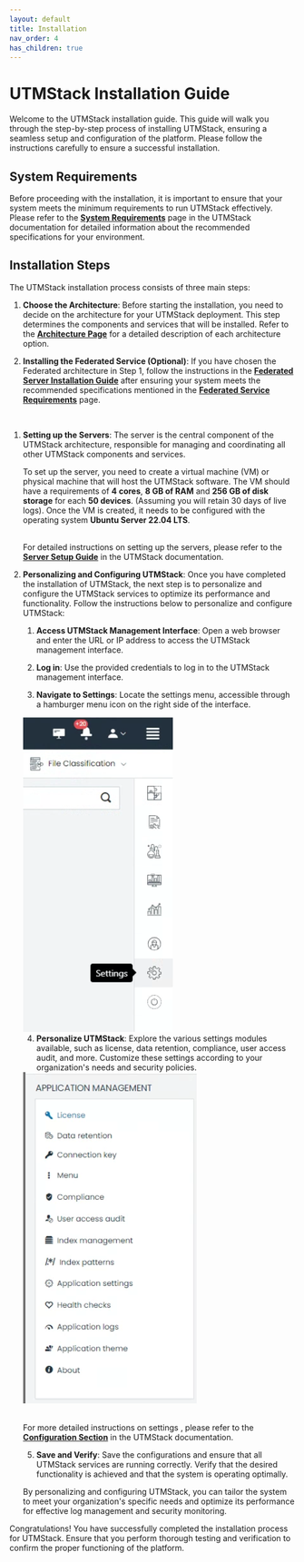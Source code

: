 ```yaml
---
layout: default
title: Installation
nav_order: 4
has_children: true
---
```


# UTMStack Installation Guide

Welcome to the UTMStack installation guide. This guide will walk you through the step-by-step process of installing UTMStack, ensuring a seamless setup and configuration of the platform. Please follow the instructions carefully to ensure a successful installation.

## System Requirements

Before proceeding with the installation, it is important to ensure that your system meets the minimum requirements to run UTMStack effectively. Please refer to the **<a href="./SystemRequirements">System Requirements</a>** page in the UTMStack documentation for detailed information about the recommended specifications for your environment.

## Installation Steps
The UTMStack installation process consists of three main steps:

1. **Choose the Architecture**: Before starting the installation, you need to decide on the architecture for your UTMStack deployment. This step determines the components and services that will be installed. Refer to the  **<a href="./Architecture">Architecture Page</a>** for a detailed description of each architecture option.
    <br>

2. **Installing the Federated Service (Optional)**:
  If you have chosen the Federated architecture in Step 1, follow the instructions in the  **<a href="./FederationServiceInstallation">Federated Server Installation Guide</a>** after ensuring your system meets the recommended specifications mentioned in the **<a href="SystemRequirements">Federated Service Requirements</a>** page.
  <br>

1. **Setting up the Servers**: The server is the central component of the UTMStack architecture, responsible for managing and coordinating all other UTMStack components and services.
 
   To set up the server, you need to create a virtual machine (VM) or physical machine that will host the UTMStack software. The VM should have a requirements of **4 cores**, **8 GB of RAM** and **256 GB of disk storage** for each **50 devices**. (Assuming you will retain 30 days of live logs). Once the VM is created, it needs to be configured with the operating system **Ubuntu Server 22.04 LTS**.

    <br>For detailed instructions on setting up the servers, please refer to the **<a href="./MasterServerInstallation">Server Setup Guide</a>** in the UTMStack documentation.
    <br>


4. **Personalizing and Configuring UTMStack**: Once you have completed the installation of UTMStack, the next step is to personalize and configure the UTMStack services to optimize its performance and functionality. Follow the instructions below to personalize and configure UTMStack:

    1. **Access UTMStack Management Interface**: Open a web browser and enter the URL or IP address to access the UTMStack management interface.

    2. **Log in**: Use the provided credentials to log in to the UTMStack management interface.

    3. **Navigate to Settings**: Locate the settings menu, accessible through a hamburger menu icon on the right side of the interface.
   
   <img title="setting capture" alt="setting capture" src="./Images/Images/../../../Images/settingcapture.png">

    4. **Personalize UTMStack**: Explore the various settings modules available, such as license, data retention, compliance, user access audit, and more. Customize these settings according to your organization's needs and security policies.

    <img title="setting capture" alt="setting capture" src="./Images/Images/../../../Images/settingcapture2.png">

    <br>For more detailed instructions on settings , please refer to the **<a href="../UTMStackComponents/Configuration/Readme">Configuration Section</a>** in the UTMStack documentation.
    <br>


    5. **Save and Verify**: Save the configurations and ensure that all UTMStack services are running correctly. Verify that the desired functionality is achieved and that the system is operating optimally.

    By personalizing and configuring UTMStack, you can tailor the system to meet your organization's specific needs and optimize its performance for effective log management and security monitoring.

Congratulations! You have successfully completed the installation process for UTMStack. Ensure that you perform thorough testing and verification to confirm the proper functioning of the platform.